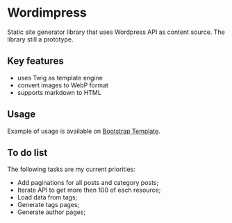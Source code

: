 # Wordimpress

Static site generator library that uses Wordpress API as content source. The library still a prototype.

## Key features

- uses Twig as template engine
- convert images to WebP format
- supports markdown to HTML

## Usage

Example of usage is available on [Bootstrap Template](https://github.com/pedrosancao/wordpress-static-bootstrap-template).

## To do list

The following tasks are my current priorities:

- Add paginations for all posts and category posts;
- Iterate API to get more then 100 of each resource;
- Load data from tags;
- Generate tags pages;
- Generate author pages;
